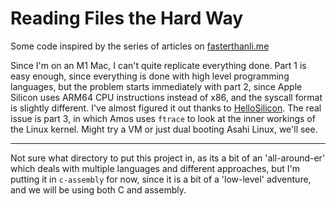 # Reading Files the Hard Way

Some code inspired by the series of articles on
[fasterthanli.me](fasterthanli.me)

Since I'm on an M1 Mac, I can't quite replicate everything done. Part 1 is easy
enough, since everything is done with high level programming languages, but the
problem starts immediately with part 2, since Apple Silicon uses ARM64 CPU
instructions instead of x86, and the syscall format is slightly different. I've
almost figured it out thanks to
[HelloSilicon](https://github.com/below/HelloSilicon/tree/main/Chapter%2007).
The real issue is part 3, in which Amos uses `ftrace` to look at the inner
workings of the Linux kernel. Might try a VM or just dual booting Asahi Linux, we'll see.

---

Not sure what directory to put this project in, as its a bit of an
'all-around-er' which deals with multiple languages and different approaches,
but I'm putting it in `c-assembly` for now, since it is a bit of a 'low-level'
adventure, and we will be using both C and assembly.
